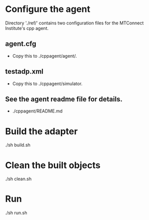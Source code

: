# Configure the agent
Directory './ref/' contains two configuration files for the MTConnect Institute's cpp agent.

## agent.cfg
   - Copy this to ./cppagent/agent/.

## testadp.xml
   - Copy this to ./cppagent/simulator.

## See the agent readme file for details.
   - ./cppagent/README.md


# Build the adapter
./sh build.sh


# Clean the built objects
./sh clean.sh


# Run
./sh run.sh
